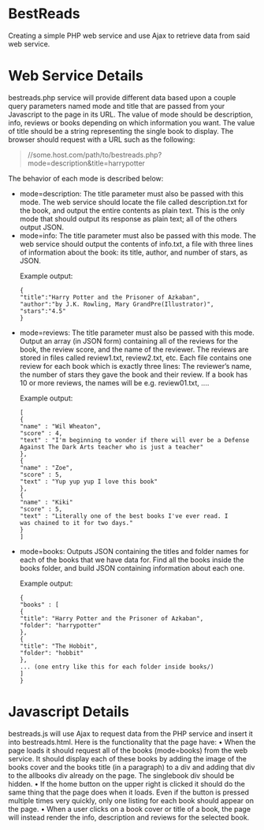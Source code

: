 # BestReads
Creating a simple PHP web service and use Ajax to retrieve data from said web service.

# Web Service Details
bestreads.php service will provide different data based upon a couple query parameters named mode and
title that are passed from your Javascript to the page in its URL. The value of mode should be description,
info, reviews or books depending on which information you want. The value of title should be a string
representing the single book to display. The browser should request with a URL such as the following:

> //some.host.com/path/to/bestreads.php?mode=description&title=harrypotter

The behavior of each mode is described below:
<ul>
<li> mode=description: The title parameter must also be passed with this mode. The web service should locate
the file called description.txt for the book, and output the entire contents as plain text. This is the
only mode that should output its response as plain text; all of the others output JSON. </li>
<li> mode=info: The title parameter must also be passed with this mode. The web service should output the
contents of info.txt, a file with three lines of information about the book: its title, author, and number
of stars, as JSON. </li>

Example output:
```
{
"title":"Harry Potter and the Prisoner of Azkaban",
"author":"by J.K. Rowling, Mary GrandPre(Illustrator)",
"stars":"4.5"
}
```
<li> mode=reviews: The title parameter must also be passed with this mode. Output an array (in JSON
form) containing all of the reviews for the book, the review score, and the name of the reviewer. The
reviews are stored in files called review1.txt, review2.txt, etc. Each file contains one review for each
book which is exactly three lines: The reviewer’s name, the number of stars they gave the book and their
review. If a book has 10 or more reviews, the names will be e.g. review01.txt, .... </li>

Example output:
```
[
{
"name" : "Wil Wheaton",
"score" : 4,
"text" : "I'm beginning to wonder if there will ever be a Defense
Against The Dark Arts teacher who is just a teacher"
},
{
"name" : "Zoe",
"score" : 5,
"text" : "Yup yup yup I love this book"
},
{
"name" : "Kiki"
"score" : 5,
"text" : "Literally one of the best books I've ever read. I
was chained to it for two days."
}
]
```
<li>mode=books: Outputs JSON containing the titles and folder names for each of the books that we have
data for. Find all the books inside the books folder, and build JSON containing information about each
one. </li>

Example output:
```
{
"books" : [
{
"title": "Harry Potter and the Prisoner of Azkaban",
"folder": "harrypotter"
},
{
"title": "The Hobbit",
"folder": "hobbit"
},
... (one entry like this for each folder inside books/)
]
}
```
</ul>

# Javascript Details
bestreads.js will use Ajax to request data from the PHP service and insert it into bestreads.html. Here
is the functionality that the page have:
• When the page loads it should request all of the books (mode=books) from the web service. It should
display each of these books by adding the image of the books cover and the books title (in a paragraph)
to a div and adding that div to the allbooks div already on the page. The singlebook div should be
hidden.
• If the home button on the upper right is clicked it should do the same thing that the page does when
it loads. Even if the button is pressed multiple times very quickly, only one listing for each book should
appear on the page.
• When a user clicks on a book cover or title of a book, the page will instead render the info, description and 
reviews for the selected book. 
